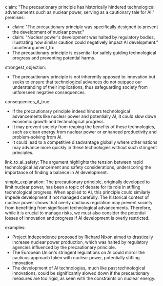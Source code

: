 claim: "The precautionary principle has historically hindered technological advancements such as nuclear power, serving as a cautionary tale for AI."
premises:
  - claim: "The precautionary principle was specifically designed to prevent the development of nuclear power."
  - claim: "Nuclear power's development was halted by regulatory bodies, illustrating how similar caution could negatively impact AI development."
counterargument_to:
  - The precautionary principle is essential for safely guiding technological progress and preventing potential harms.

strongest_objection:
  - The precautionary principle is not inherently opposed to innovation but seeks to ensure that technological advances do not outpace our understanding of their implications, thus safeguarding society from unforeseen negative consequences.

consequences_if_true:
  - If the precautionary principle indeed hinders technological advancements like nuclear power and potentially AI, it could slow down economic growth and technological progress.
  - It may prevent society from reaping the benefits of these technologies, such as clean energy from nuclear power or enhanced productivity and problem-solving from AI.
  - It could lead to a competitive disadvantage globally where other nations may advance more quickly in these technologies without such stringent principles.

link_to_ai_safety:
  The argument highlights the tension between rapid technological advancement and safety considerations, underscoring the importance of finding a balance in AI development.

simple_explanation:
  The precautionary principle, originally developed to limit nuclear power, has been a topic of debate for its role in stifling technological progress. When applied to AI, this principle could similarly impede development if not managed carefully. The historical context of nuclear power shows that overly cautious regulation may prevent society from benefiting from significant technological advancements. Therefore, while it is crucial to manage risks, we must also consider the potential losses of innovation and progress if AI development is overly restricted.

examples:
  - Project Independence proposed by Richard Nixon aimed to drastically increase nuclear power production, which was halted by regulatory agencies influenced by the precautionary principle.
  - The European Union's stringent regulations on AI could mirror the cautious approach taken with nuclear power, potentially stifling innovation.
  - The development of AI technologies, much like past technological innovations, could be significantly slowed down if the precautionary measures are too rigid, as seen with the constraints on nuclear energy.